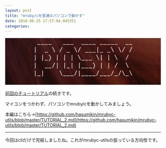 ```yaml
---
layout: post
title: "mruby/cを普通のパソコンで動かす"
date: 2018-06-25 17:57:04.045351
categories: 
---
```


![](/assets/images/201806/posix.png)

[前回のチュートリアル](http://shimane.monstar-lab.com/hasumin/tutorial-mrubyc-utils)の続きです。

マイコンをつかわず、パソコンでmruby/cを動かしてみましょう。

本編はこちら→[https://github.com/hasumikin/mrubyc-utils/blob/master/TUTORIAL_2.md](https://github.com/hasumikin/mrubyc-utils/blob/master/TUTORIAL_2.md)

----

今回はcliだけで完結しましたね。これがmrubyc-utilsの狙っている方向性です。

